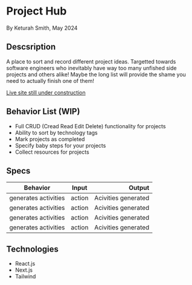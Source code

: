 # Project Hub

By Keturah Smith, May 2024

## Descsription

A place to sort and record different project ideas. Targetted towards software engineers who inevitably have way too many unfished side projects and others alike! Maybe the long list will provide the shame you need to actually finish one of them!

[Live site still under construction](______)

## Behavior List (WIP)

- Full CRUD (Cread Read Edit Delete) functionality for projects
- Ability to sort by technology tags
- Mark projects as completed
- Specify baby steps for your projects
- Collect resources for projects

## Specs

| Behavior             | Input  |              Output |
| -------------------- | :----: | ------------------: |
| generates activities | action | Acivities generated |
| generates activities | action | Acivities generated |
| generates activities | action | Acivities generated |
| generates activities | action | Acivities generated |

## Technologies

- React.js
- Next.js
- Tailwind
